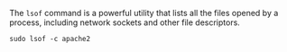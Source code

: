 
The `lsof` command is a powerful utility that lists all the files opened by a process, including network sockets and other file descriptors. 

```shell-session
sudo lsof -c apache2
```